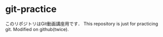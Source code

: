 # git-practice
このリポジトリはGit動画講座用です．
This repository is just for practicing git.
Modified on github(twice).
